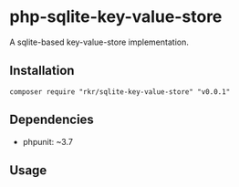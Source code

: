 php-sqlite-key-value-store
==========================

A sqlite-based key-value-store implementation.

Installation
------------

`composer require "rkr/sqlite-key-value-store" "v0.0.1"`

Dependencies
------------

- phpunit: ~3.7

Usage
-----

